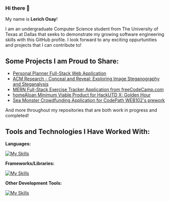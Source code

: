 ### Hi there 👋

My name is **Lerich Osay**! 

I am an undergraduate Computer Science student from The University of Texas at Dallas that seeks to demonstrate my growing software engineering skills with this GitHub profile. I look forward to any exciting oppurtunities and projects that I can contribute to!

## Some Projects I am Proud to Share:

* [Personal Planner Full-Stack Web Application](https://github.com/LerichO/planner-full-stack-app)
* [ACM Research - Conceal and Reveal: Exploring Image Steganography and Steganalysis](https://github.com/ACM-Research/Conceal-and-Reveal/)
* [MERN Full-Stack Exercise Tracker Application from freeCodeCamp.com](https://github.com/LerichO/mern-exercise-tracker)
* [homeAloan Minimum Viable Product for HackUTD X: Golden Hour](https://github.com/LerichO/homeAloan)
* [Sea Monster Crowdfunding Application for CodePath WEB102's prework](https://github.com/LerichO/web102_prework)

And more throughout my repositories that are both work in progress and completed!

## Tools and Technologies I Have Worked With:

**Languages:**

  [![My Skills](https://skillicons.dev/icons?i=java,python,javascript,html,css,c,bash)](https://skillicons.dev)


**Frameworks/Libraries:** 

  [![My Skills](https://skillicons.dev/icons?i=react,express,flask,spring,sklearn,tailwind,bootstrap)](https://skillicons.dev)

**Other Development Tools:**

  [![My Skills](https://skillicons.dev/icons?i=git,mongodb,nodejs,maven,idea,vscode,postman,heroku)](https://skillicons.dev)

  
<!--
**LerichO/LerichO** is a ✨ _special_ ✨ repository because its `README.md` (this file) appears on your GitHub profile.

Here are some ideas to get you started:

- 🔭 I’m currently working on ...
- 🌱 I’m currently learning ...
- 👯 I’m looking to collaborate on ...
- 🤔 I’m looking for help with ...
- 💬 Ask me about ...
- 📫 How to reach me: ...
- 😄 Pronouns: ...
- ⚡ Fun fact: ...
-->
